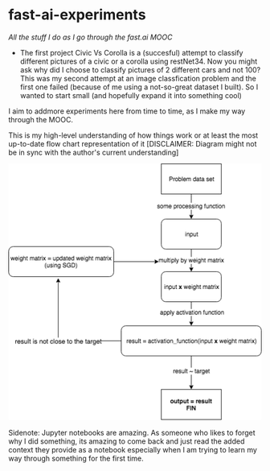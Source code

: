 # fast-ai-experiments
*All the stuff* 
*I do*
*as I go through*
*the fast.ai MOOC*

- The first project Civic Vs Corolla is a (succesful) attempt to classify different pictures of a civic or a corolla
using restNet34. Now you might ask why did I choose to classify pictures of 2 different cars and not 100? 
This was my second attempt at an image classfication problem and the first one failed (because of me using a not-so-great 
dataset I built). So I wanted to start small (and hopefully expand it into something cool)

I aim to addmore experiments here from time to time, as I make my way through the MOOC. 

This is my high-level understanding of how things work or at least the most up-to-date flow chart representation of it
[DISCLAIMER: Diagram might not be in sync with the author's current understanding]

![why flowcharts? because they are awesome, and don't you wish everything was simply described by a flowchart](https://github.com/kshitijng/fast-ai-experiments/blob/master/ELI18-Neural%20Networks%20to%20myself.png)


Sidenote: Jupyter notebooks are amazing. As someone who likes to forget why I did something, its amazing to come back and just read the added context they provide as a notebook especially when I am trying to learn my way through something for the first time. 
